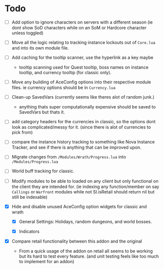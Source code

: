 # Todo

- [ ] Add option to ignore characters on servers with a different season (ie dont show SoD characters while on an SoM or Hardcore character unless toggled)


- [ ] Move all the logic relating to tracking instance lockouts out of `Core.lua` and into its own module file. 

- [ ] Add caching for the tooltip scanner, use the hyperlink as a key maybe
    - tooltip scanning used for Quest tooltip, boss names on instance tooltip, and currency tooltip (for classic only).
 

- [ ] Move any building of AceConfig options into their respective module files. ie currency options should be in `Currency.lua`

- [ ] Clean-up SavedVars (currently seems like theres alot of random junk.)
    
    - anything thats super computationally expensive should be saved to SavedVars but thats it. 


- [ ] add category headers for the currencies in classic, so the options dont look as complicated/messy for it. (since there is alot of currencies to pick from)

- [ ] compare the instance history tracking to something like Nova Instance Tracker, and see if there is anything that can be improved upon.

- [ ] Migrate changes from `/Modules/Wrath/Progress.lua` into `/Modules/Progress.lua`

- [ ] World buff tracking for classic.

- [ ] Modify modules to be able to loaded on any client but only functional on the client they are intended for. (ie indexing any function/member on say `Callings` or `Warfront` modules while not SI.isRetail should return nil but still be indexable)

- [x] Hide and disable unused AceConfig option widgets for classic and wrath
    
    - [x] General Settings: Holidays, random dungeons, and world bosses.
    
    - [x] Indicators
    
- [x] Compare retail functionality between this addon and the original
    - From a quick usage of the addon on retail all seems to be working but its hard to test every feature. (and unit testing feels like too much to implement for an addon)
